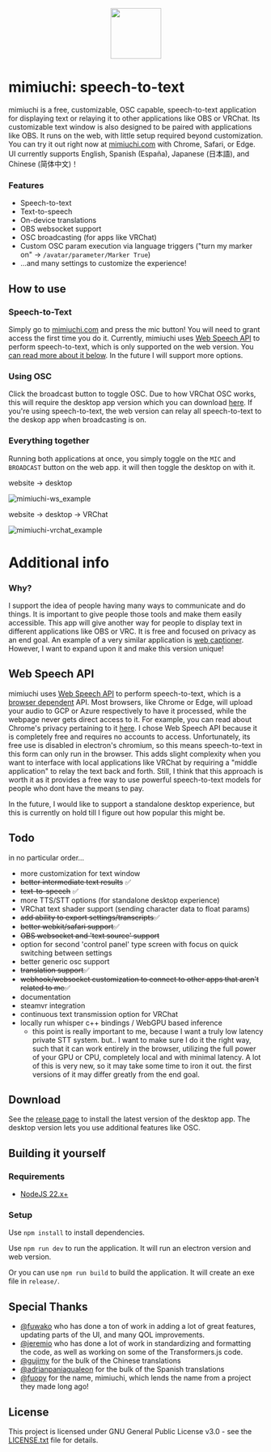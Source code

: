 <p align="center">
  <img src="https://mimiuchi.com/logo-256x256.png" width="100">
</p>

# mimiuchi: speech-to-text

mimiuchi is a free, customizable, OSC capable, speech-to-text application for displaying text or relaying it to other applications like OBS or VRChat. Its customizable text window is also designed to be paired with applications like OBS. It runs on the web, with little setup required beyond customization. You can try it out right now at [mimiuchi.com](https://mimiuchi.com/) with Chrome, Safari, or Edge. UI currently supports English, Spanish (España), Japanese (日本語), and Chinese (简体中文)！

### Features

- Speech-to-text
- Text-to-speech
- On-device translations
- OBS websocket support
- OSC broadcasting (for apps like VRChat)
- Custom OSC param execution via language triggers ("turn my marker on" -> `/avatar/parameter/Marker True`)
- ...and many settings to customize the experience!

## How to use

### Speech-to-Text

Simply go to [mimiuchi.com](https://mimiuchi.com/) and press the mic button! You will need to grant access the first time you do it. Currently, mimiuchi uses [Web Speech API](https://developer.mozilla.org/en-US/docs/Web/API/Web_Speech_API) to perform speech-to-text, which is only supported on the web version. You [can read more about it below](#web-speech-api). In the future I will support more options.

### Using OSC

Click the broadcast button to toggle OSC. Due to how VRChat OSC works, this will require the desktop app version which you can download [here](https://github.com/naeruru/mimiuchi/releases/). If you're using speech-to-text, the web version can relay all speech-to-text to the deskop app when broadcasting is on.

### Everything together

Running both applications at once, you simply toggle on the `MIC` and `BROADCAST` button on the web app. it will then toggle the desktop on with it.

website -> desktop

![mimiuchi-ws_example](https://github.com/naeruru/mimiuchi/assets/9059594/4a85352f-7183-448e-931e-0ab07054231e)

website -> desktop -> VRChat

![mimiuchi-vrchat_example](https://github.com/naeruru/mimiuchi/assets/9059594/666900a9-d176-4c39-a5dd-6a320a46cd8c)

# Additional info

### Why?

I support the idea of people having many ways to communicate and do things. It is important to give people those tools and make them easily accessible. This app will give another way for people to display text in different applications like OBS or VRC. It is free and focused on privacy as an end goal. An example of a very similar application is [web captioner](https://webcaptioner.com/). However, I want to expand upon it and make this version unique!

## Web Speech API

mimiuchi uses [Web Speech API](https://developer.mozilla.org/en-US/docs/Web/API/Web_Speech_API) to perform speech-to-text, which is a [browser dependent](https://developer.mozilla.org/en-US/docs/Web/API/Web_Speech_API#browser_compatibility) API. Most browsers, like Chrome or Edge, will upload your audio to GCP or Azure respectively to have it processed, while the webpage never gets direct access to it. For example, you can read about Chrome's privacy pertaining to it [here](https://www.google.com/chrome/privacy/whitepaper.html#speech). I chose Web Speech API because it is completely free and requires no accounts to access. Unfortunately, its free use is disabled in electron's chromium, so this means speech-to-text in this form can only run in the browser. This adds slight complexity when you want to interface with local applications like VRChat by requiring a "middle application" to relay the text back and forth. Still, I think that this approach is worth it as it provides a free way to use powerful speech-to-text models for people who dont have the means to pay.

In the future, I would like to support a standalone desktop experience, but this is currently on hold till I figure out how popular this might be.

## Todo

in no particular order...

- more customization for text window
- ~~better intermediate text results~~ ✅
- ~~text-to-speech~~ ✅
- more TTS/STT options (for standalone desktop experience)
- VRChat text shader support (sending character data to float params)
- ~~add ability to export settings/transcripts~~✅
- ~~better webkit/safari support~~✅
- ~~OBS websocket and 'text source' support~~
- option for second 'control panel' type screen with focus on quick switching between settings
- better generic osc support
- ~~translation support~~✅
- ~~webhook/websocket customization to connect to other apps that aren't related to me~~✅
- documentation
- steamvr integration
- continuous text transmission option for VRChat
- locally run whisper c++ bindings / WebGPU based inference
  - this point is really important to me, because I want a truly low latency private STT system. but.. I want to make sure I do it the right way, such that it can work entirely in the browser, utilizing the full power of your GPU or CPU, completely local and with minimal latency. A lot of this is very new, so it may take some time to iron it out. the first versions of it may differ greatly from the end goal.

## Download

See the [release page](https://github.com/naeruru/mimiuchi/releases) to install the latest version of the desktop app. The desktop version lets you use additional features like OSC.

## Building it yourself

### Requirements

- [NodeJS 22.x+](https://nodejs.org/en/)

### Setup

Use `npm install` to install dependencies.

Use `npm run dev` to run the application. It will run an electron version and web version.

Or you can use `npm run build` to build the application. It will create an exe file in `release/`.

## Special Thanks

- [@fuwako](https://github.com/fuwako) who has done a ton of work in adding a lot of great features, updating parts of the UI, and many QOL improvements.
- [@jeremio](https://github.com/jeremio) who has done a lot of work in standardizing and formatting the code, as well as working on some of the Transformers.js code.
- [@gujimy](https://github.com/gujimy) for the bulk of the Chinese translations
- [@adrianpaniagualeon](https://github.com/adrianpaniagualeon) for the bulk of the Spanish translations
- [@fuopy](https://github.com/fuopy) for the name, mimiuchi, which lends the name from a project they made long ago!

## License

This project is licensed under GNU General Public License v3.0 - see the [LICENSE.txt](LICENSE.txt) file for details.
